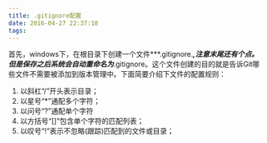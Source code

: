 ```yaml
---
title: .gitignore配置
date: 2016-04-27 22:37:18
tags:
---
```

  首先，windows下，在根目录下创建一个文件***.gitignore.***,注意末尾还有个点。但是保存之后系统会自动重命名为***.gitignore。这个文件创建的目的就是告诉Git哪些文件不需要被添加到版本管理中。下面简要介绍下文件的配置规则：
  1. 以斜杠“/”开头表示目录；
  2. 以星号“*”通配多个字符；
  3. 以问号“?”通配单个字符
  4. 以方括号“[]”包含单个字符的匹配列表；
  5. 以叹号“!”表示不忽略(跟踪)匹配到的文件或目录；
